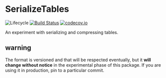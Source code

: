 # SerializeTables

![Lifecycle](https://img.shields.io/badge/lifecycle-experimental-orange.svg)<!--
![Lifecycle](https://img.shields.io/badge/lifecycle-maturing-blue.svg)
![Lifecycle](https://img.shields.io/badge/lifecycle-stable-green.svg)
![Lifecycle](https://img.shields.io/badge/lifecycle-retired-orange.svg)
![Lifecycle](https://img.shields.io/badge/lifecycle-archived-red.svg)
![Lifecycle](https://img.shields.io/badge/lifecycle-dormant-blue.svg) -->
[![Build Status](https://travis-ci.org/tpapp/SerializeTables.jl.svg?branch=master)](https://travis-ci.org/tpapp/SerializeTables.jl)
[![codecov.io](http://codecov.io/github/tpapp/SerializeTables.jl/coverage.svg?branch=master)](http://codecov.io/github/tpapp/SerializeTables.jl?branch=master)

An experiment with serializing and compressing tables.

## warning

The format is versioned and that will be respected eventually, but it **will change without notice** in the experimental phase of this package. If you are using it in production, pin to a particular commit.
